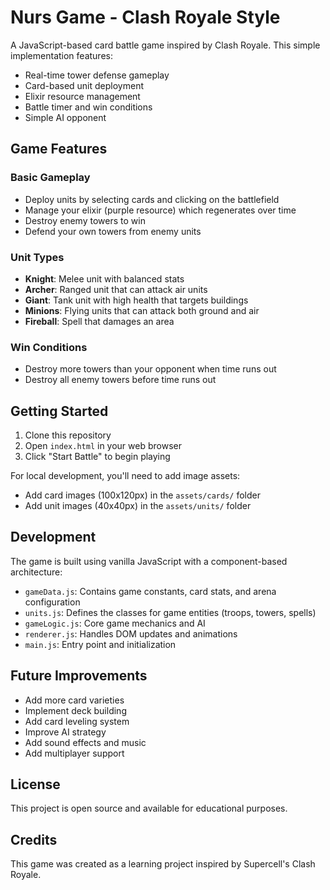 # Nurs Game - Clash Royale Style

A JavaScript-based card battle game inspired by Clash Royale. This simple implementation features:

- Real-time tower defense gameplay
- Card-based unit deployment
- Elixir resource management
- Battle timer and win conditions
- Simple AI opponent

## Game Features

### Basic Gameplay
- Deploy units by selecting cards and clicking on the battlefield
- Manage your elixir (purple resource) which regenerates over time
- Destroy enemy towers to win
- Defend your own towers from enemy units

### Unit Types
- **Knight**: Melee unit with balanced stats
- **Archer**: Ranged unit that can attack air units
- **Giant**: Tank unit with high health that targets buildings
- **Minions**: Flying units that can attack both ground and air
- **Fireball**: Spell that damages an area

### Win Conditions
- Destroy more towers than your opponent when time runs out
- Destroy all enemy towers before time runs out

## Getting Started

1. Clone this repository
2. Open `index.html` in your web browser
3. Click "Start Battle" to begin playing

For local development, you'll need to add image assets:

- Add card images (100x120px) in the `assets/cards/` folder
- Add unit images (40x40px) in the `assets/units/` folder

## Development

The game is built using vanilla JavaScript with a component-based architecture:

- `gameData.js`: Contains game constants, card stats, and arena configuration
- `units.js`: Defines the classes for game entities (troops, towers, spells)
- `gameLogic.js`: Core game mechanics and AI
- `renderer.js`: Handles DOM updates and animations
- `main.js`: Entry point and initialization

## Future Improvements

- Add more card varieties
- Implement deck building
- Add card leveling system
- Improve AI strategy
- Add sound effects and music
- Add multiplayer support

## License

This project is open source and available for educational purposes.

## Credits

This game was created as a learning project inspired by Supercell's Clash Royale.